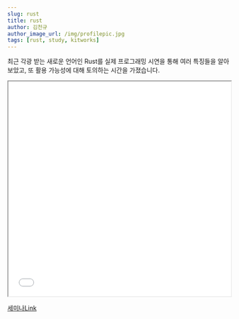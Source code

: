 ```yaml
---
slug: rust
title: rust
author: 김천규
author_image_url: /img/profilepic.jpg
tags: [rust, study, kitworks]
---
```


최근 각광 받는 새로운 언어인 Rust를
실제 프로그래밍 시연을 통해 여러 특징들을 알아보았고,
또 활용 가능성에 대해 토의하는 시간을 가졌습니다. 

<iframe src="//www.slideshare.net/slideshow/embed_code/key/9bQ8mgaCxyOgSj" width="100%" height="485" allowfullscreen> </iframe>

[세미나Link](http://kit-works.com/teamstudy-046-rust/)


